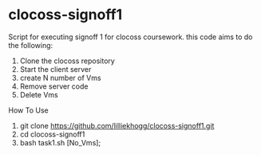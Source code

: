 # clocoss-signoff1

Script for executing signoff 1 for clocoss coursework.
this code aims to do the following:
1. Clone the clocoss repository
2. Start the client server
3. create N number of Vms
4. Remove server code
5. Delete Vms




How To Use

1. git clone https://github.com/lilliekhogg/clocoss-signoff1.git
2. cd clocoss-signoff1
3. bash task1.sh [No_Vms];
